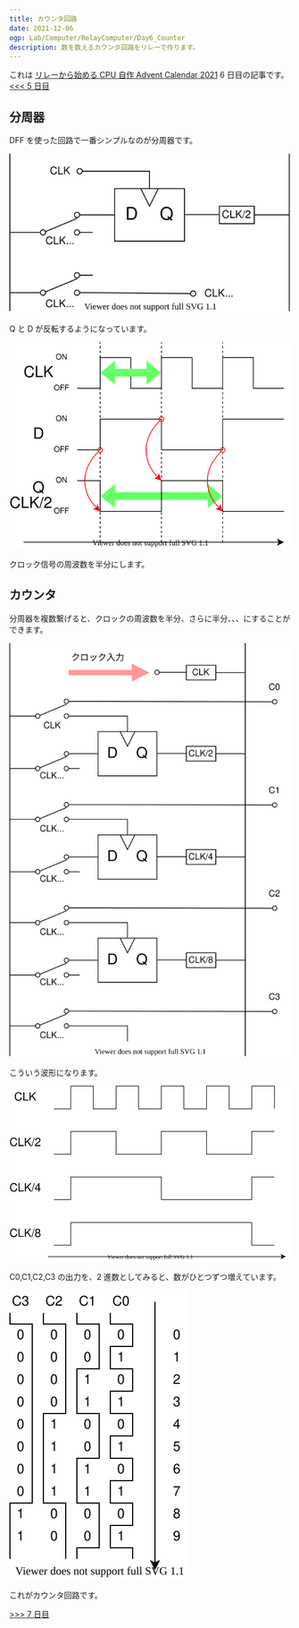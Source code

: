 ```yaml
---
title: カウンタ回路
date: 2021-12-06
ogp: Lab/Computer/RelayComputer/Day6_Counter
description: 数を数えるカウンタ回路をリレーで作ります。
---
```


これは [リレーから始める CPU 自作 Advent Calendar 2021](https://adventar.org/calendars/7052) 6 日目の記事です。[<<< 5 日目](../Day5_DFF/)

## 分周器

DFF を使った回路で一番シンプルなのが分周器です。

![](./img/Divider.dio.svg)

Q と D が反転するようになっています。

![](img/DividerTiming.dio.svg)

クロック信号の周波数を半分にします。

## カウンタ

分周器を複数繋げると、クロックの周波数を半分、さらに半分、、、にすることができます。

![](img/CounterCircuit.dio.svg)

こういう波形になります。

![](img/CounterTiming.dio.svg)

C0,C1,C2,C3 の出力を、2 進数としてみると、数がひとつずつ増えています。

![](img/CounterTiming2.dio.svg)

これがカウンタ回路です。

[>>> 7 日目](../Day7_Clock/)
